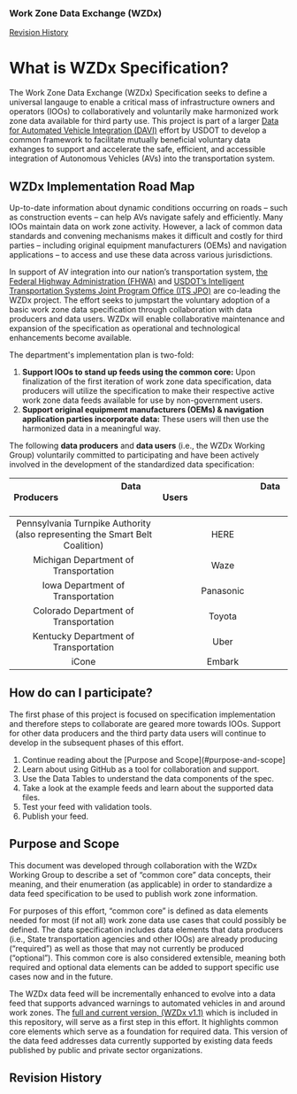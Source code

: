 ### Work Zone Data Exchange (WZDx)
[Revision History](#revision-history)
# What is WZDx Specification?
The Work Zone Data Exchange (WZDx) Specification seeks to define a universal langauge to enable a critical mass of infrastructure owners and operators (IOOs) to collaboratively and voluntarily make harmonized work zone data available for third party use. This project is part of a larger [Data for Automated Vehicle Integration (DAVI)](https://www.transportation.gov/av/data) effort by USDOT to develop a common framework to facilitate mutually beneficial voluntary data exhanges to support and accelerate the safe, efficient, and accessible integration of Autonomous Vehicles (AVs) into the transportation system.


## WZDx Implementation Road Map
Up-to-date information about dynamic conditions occurring on roads – such as construction events – can help AVs navigate safely and efficiently. Many IOOs maintain data on work zone activity. However, a lack of common data standards and convening mechanisms makes it difficult and costly for third parties – including original equipment manufacturers (OEMs) and navigation applications – to access and use these data across various jurisdictions. 

In support of AV integration into our nation’s transportation system, [the Federal Highway Administration (FHWA)](https://www.fhwa.dot.gov/) and [USDOT’s Intelligent Transportation Systems Joint Program Office (ITS JPO)](https://www.its.dot.gov/) are co-leading the WZDx project. The effort seeks to jumpstart the voluntary adoption of a basic work zone data specification through collaboration with data producers and data users. WZDx will enable collaborative maintenance and expansion of the specification as operational and technological enhancements become available.

The department's implementation plan is two-fold:
1. **Support IOOs to stand up feeds using the common core:** Upon finalization of the first iteration of work zone data specification, data producers will utilize the specification to make their respective active work zone data feeds available for use by non-government users.
2.  **Support original equipmemt manufacturers (OEMs) & navigation application parties incorporate data:** These users will then use the harmonized data in a meaningful way. 

The following **data producers** and **data users** (i.e., the WZDx Working Group) voluntarily committed to participating and have been actively involved in the development of the standardized data specification:


| &nbsp; &nbsp; &nbsp; &nbsp; &nbsp; &nbsp; &nbsp; &nbsp; &nbsp; &nbsp; &nbsp; &nbsp; &nbsp; &nbsp; &nbsp; &nbsp; &nbsp; &nbsp; &nbsp; &nbsp; Data Producers &nbsp; &nbsp; &nbsp; &nbsp; &nbsp; &nbsp; &nbsp; &nbsp; &nbsp; &nbsp; &nbsp; &nbsp; &nbsp; &nbsp; &nbsp; &nbsp; &nbsp; &nbsp; &nbsp; &nbsp; &nbsp;| &nbsp; &nbsp; &nbsp; &nbsp; &nbsp; &nbsp; &nbsp; &nbsp; &nbsp; &nbsp; &nbsp; &nbsp; &nbsp; &nbsp; &nbsp; &nbsp; &nbsp; &nbsp; &nbsp; &nbsp; Data Users &nbsp; &nbsp; &nbsp; &nbsp; &nbsp; &nbsp; &nbsp; &nbsp; &nbsp; &nbsp; &nbsp; &nbsp; &nbsp; &nbsp; &nbsp; &nbsp; &nbsp; &nbsp; &nbsp; &nbsp; &nbsp; |
|     :------------:      |     :------------:      |
|     Pennsylvania Turnpike Authority<br>(also representing the Smart Belt Coalition)     |     HERE      |
|     Michigan Department of Transportation     |     Waze      |
|     Iowa Department of Transportation     |     Panasonic     |
|     Colorado Department of Transportation     |     Toyota      |
|     Kentucky Department of Transportation     |     Uber      |
|     iCone     |     Embark      |

## How do can I participate?
The first phase of this project is focused on specification implementation and therefore steps to collaborate are geared more towards IOOs. Support for other data producers and the third party data users will continue to develop in the subsequent phases of this effort. 

1. Continue reading about the [Purpose and Scope](#purpose-and-scope]
2. Learn about using GitHub as a tool for collaboration and support.
3. Use the Data Tables to understand the data components of the spec.
4. Take a look at the example feeds and learn about the supported data files.
5. Test your feed with validation tools.
6. Publish your feed.

## Purpose and Scope

This document was developed through collaboration with the WZDx Working Group to describe a set of “common core” data concepts, their meaning, and their enumeration (as applicable) in order to standardize a data feed specification to be used to publish work zone information.

For purposes of this effort, “common core” is defined as data elements needed for most (if not all) work zone data use cases that could possibly be defined. The data specification includes data elements that data producers (i.e., State transportation agencies and other IOOs) are already producing (“required”) as well as those that may not currently be produced (“optional”). This common core is also considered extensible, meaning both required and optional data elements can be added to support specific use cases now and in the future.

The WZDx data feed will be incrementally enhanced to evolve into a data feed that supports advanced warnings to automated vehicles in and around work zones. The [full and current version, (WZDx v1.1)](https://github.com/usdot-jpo-ode/jpo-wzdx/blob/master/full-spec/full-spec.md) which is included in this repository, will serve as a first step in this effort. It highlights common core elements which serve as a foundation for required data. This version of the data feed addresses data currently supported by existing data feeds published by public and private sector organizations.

## Revision History
